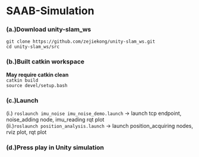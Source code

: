# SAAB-Simulation

### (a.)Download unity-slam_ws  <br>
```git clone https://github.com/zejiekong/unity-slam_ws.git```<br> 
```cd unity-slam_ws/src``` <br>

### (b.)Built catkin workspace <br>
**May require catkin clean** <br>
```catkin build``` <br>
```source devel/setup.bash``` <br>

### (c.)Launch  <br>
(i.) ``` roslaunch imu_noise imu_noise_demo.launch ``` -> launch tcp endpoint, noise_adding node, imu_reading rqt plot <br>
(ii.)``` roslaunch position_analysis.launch ``` -> launch position_acquiring nodes, rviz plot, rqt plot <br>

### (d.)Press play in Unity simulation
